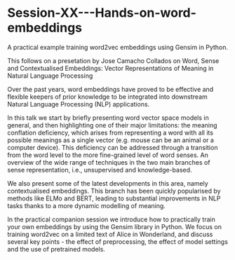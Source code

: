 # Session-XX---Hands-on-word-embeddings
A practical example training word2vec embeddings using Gensim in Python.

This follows on a presetation by Jose Camacho Collados on  Word, Sense and Contextualised Embeddings: Vector Representations of Meaning in Natural Language Processing


Over the past years, word embeddings have proved to be effective and flexible keepers of prior knowledge to be integrated into downstream Natural Language Processing (NLP) applications.

In this talk we start by briefly presenting word vector space models in general, and then highlighting one of their major limitations: the meaning conflation deficiency, which arises from representing a word with all its possible meanings as a single vector (e.g. mouse can be an animal or a computer device). This deficiency can be addressed through a transition from the word level to the more fine-grained level of word senses. An overview of the wide range of techniques in the two main branches of sense representation, i.e., unsupervised and knowledge-based.

We also present some of the latest developments in this area, namely contextualised embeddings. This branch has been quickly popularised by methods like ELMo and BERT, leading to substantial improvements in NLP tasks thanks to a more dynamic modelling of meaning.

In the practical companion session we introduce how to practically train your own embeddings by using the Gensim library in Python. We focus on training word2vec on a limited text of Alice in Wonderland, and discuss several key points - the effect of preprocessing, the effect of model settings and the use of pretrained models. 
